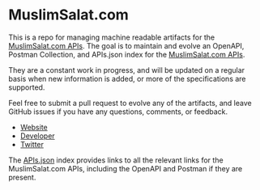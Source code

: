 # MuslimSalat.comThis is a repo for managing machine readable artifacts for the [MuslimSalat.com APIs](http://muslimsalat.com/api/). The goal is to maintain and evolve an OpenAPI, Postman Collection, and APIs.json index for the [MuslimSalat.com APIs](http://muslimsalat.com/api/).They are a constant work in progress, and will be updated on a regular basis when new information is added, or more of the specifications are supported.Feel free to submit a pull request to evolve any of the artifacts, and leave GitHub issues if you have any questions, comments, or feedback.- [Website](http://muslimsalat.com/api/)- [Developer](http://muslimsalat.com/api/)- [Twitter](https://twitter.com/MuslimSalat)The [APIs.json](https://github.com/api-evangelist/muslimsalat-com/blob/master/apis.json) index provides links to all the relevant links for the MuslimSalat.com APIs, including the OpenAPI and Postman if they are present.